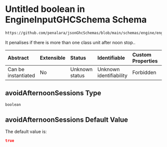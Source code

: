 # Untitled boolean in EngineInputGHCSchema Schema

```txt
https://github.com/penalara/jsonGhcSchemas/blob/main/schemas/engine/engineSpecification.schema.json#/properties/sessions/items/properties/sessionSettings/properties/avoidAfternoonSessions
```

It penalises if there is more than one class unit after noon stop..

| Abstract            | Extensible | Status         | Identifiable            | Custom Properties | Additional Properties | Access Restrictions | Defined In                                                                                               |
| :------------------ | :--------- | :------------- | :---------------------- | :---------------- | :-------------------- | :------------------ | :------------------------------------------------------------------------------------------------------- |
| Can be instantiated | No         | Unknown status | Unknown identifiability | Forbidden         | Allowed               | none                | [engineSpecification.schema.json\*](../../../out/engineSpecification.schema.json "open original schema") |

## avoidAfternoonSessions Type

`boolean`

## avoidAfternoonSessions Default Value

The default value is:

```json
true
```
